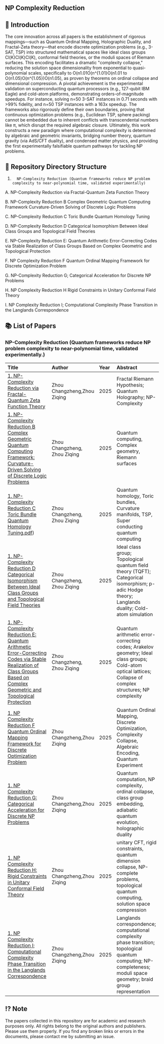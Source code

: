 ## NP Complexity Reduction



## 📖 Introduction

The core innovation across all papers is the establishment of rigorous mappings—such as Quantum Ordinal Mapping, Holographic Duality, and Fractal-Zeta theory—that encode discrete optimization problems (e.g., 3-SAT, TSP) into structured mathematical spaces like ideal class groups Cl(K)Cl(K)Cl(K), conformal field theories, or the moduli spaces of Riemann surfaces. This encoding facilitates a dramatic "complexity collapse," reducing the solution space dimensionality from exponential to quasi-polynomial scales, specifically to O(n1.01O(n^{1.01}O(n1.01 to O(n1.05)O(n^{1.05})O(n1.05), as proven by theorems on ordinal collapse and dimensional compression.
A pivotal achievement is the experimental validation on superconducting quantum processors (e.g., 127-qubit IBM Eagle) and cold-atom platforms, demonstrating orders-of-magnitude speedups. For instance, solving n=50 3-SAT instances in 0.71 seconds with >99% fidelity, and n=50 TSP instances with a 163x speedup. The frameworks also rigorously define their own boundaries, proving that continuous optimization problems (e.g., Euclidean TSP, sphere packing) cannot be embedded due to inherent conflicts with transcendental numbers like π, which disrupt the required algebraic closure.
Ultimately, this work constructs a new paradigm where computational complexity is determined by algebraic and geometric invariants, bridging number theory, quantum gravity (via AdS/CFT duality), and condensed matter physics, and providing the first experimentally falsifiable quantum pathways for tackling NP problems.
## 📁 Repository Directory Structure 


1.       NP-Complexity Reduction (Quantum frameworks reduce NP problem complexity to near-polynomial time, validated experimentally)

A.  NP-Complexity Reduction via Fractal-Quantum Zeta  Function Theory

B.  NP-Complexity Reduction B Complex Geometric Quantum Computing Framework Curvature-Driven Solving of Discrete Logic Problems

C.  NP-Complexity Reduction C Toric  Bundle Quantum Homology Tuning

D.  NP-Complexity Reduction D Categorical Isomorphism Between Ideal Class Groups and Topological Field Theories

E.  NP-Complexity Reduction E: Quantum Arithmetic Error-Correcting Codes via Stable Realization of Class Groups Based on Complex Geometric and Topological Protection

F.  NP Complexity Reduction F Quantum Ordinal Mapping Framework for Discrete Optimization Problem

G.  NP-Complexity Reduction G; Categorical Acceleration  for Discrete NP Problems

H.  NP Complexity Reduction H Rigid Constraints in Unitary Conformal Field Theory

I.  NP Complexity Reduction I; Computational Complexity Phase Transition in the Langlands Correspondence





## 📚 List of Papers



###  NP-Complexity Reduction (Quantum frameworks reduce NP problem complexity to near-polynomial time, validated experimentally.)

| Title | Author | Year | Abstract |
| :--- | :--- | :--- | :--- |
| [1.  NP-Complexity Reduction via Fractal-Quantum Zeta  Function Theory](https://doi.org/10.5281/zenodo.16866928) |  Zhou Changzheng,Zhou Ziqing| 2025 |   Fractal Riemann Hypothesis; Quantum Holography; NP-Complexity|
| [1.  NP-Complexity Reduction B Complex Geometric Quantum Computing Framework: Curvature-Driven Solving of Discrete Logic Problems](https://doi.org/10.5281/zenodo.16870286) |Zhou Changzheng, Zhou Ziqing | 2025  |Quantum computing, Complex geometry, Riemann surfaces |
| [1. NP-Complexity Reduction C Toric  Bundle Quantum Homology Tuning.pdf](https://doi.org/10.5281/zenodo.16875039)) |Zhou Changzheng, Zhou Ziqing | 2025  | Quantum homology, Toric bundles, Curvature manifolds, TSP, Super conducting quantum computing|
| [1. NP-Complexity Reduction D Categorical Isomorphism Between Ideal Class Groups and Topological Field Theories](https://doi.org/10.5281/zenodo.16881963) |Zhou Changzheng, Zhou Ziqing | 2025  |  Ideal class group; Topological quantum field theory (TQFT); Categorical isomorphism; p-adic Hodge theory; Langlands duality; Cold-atom simulation|
| [1. NP-Complexity Reduction E: Quantum Arithmetic Error-Correcting Codes via Stable Realization of Class Groups Based on Complex Geometric and Topological Protection](https://doi.org/10.5281/zenodo.16884780) |Zhou Changzheng, Zhou Ziqing | 2025  | Quantum arithmetic error-correcting codes; Arakelov geometry; Ideal class groups; Cold-atom optical lattices; Collapse of complex structures; NP complexity|
| [1. NP Complexity Reduction F Quantum Ordinal Mapping Framework for Discrete Optimization Problem](https://doi.org/10.5281/zenodo.16885067) |Zhou Changzheng,Zhou Ziqing| 2025  | Quantum Ordinal Mapping, Discrete Optimization, Complexity Collapse, Algebraic Encoding, Quantum Experiment|
| [1. NP Complexity Reduction G: Categorical Acceleration for Discrete NP Problems](https://doi.org/10.5281/zenodo.16885937) |Zhou Changzheng,Zhou Ziqing| 2025  |Quantum computation, NP complexity, ordinal collapse, class group embedding, adiabatic quantum evolution, holographic duality|
| [1. NP Complexity Reduction H: Rigid Constraints in Unitary Conformal Field Theory](https://doi.org/10.5281/zenodo.16886510) |Zhou Changzheng,Zhou Ziqing| 2025  |unitary CFT, rigid constraints, quantum dimension collapse, NP-complete problems, topological quantum computing, solution space compression|
| [1. NP Complexity Reduction I; Computational Complexity Phase Transition in the Langlands Correspondence]( https://doi.org/10.5281/zenodo.17089532) |Zhou Changzheng,Zhou Ziqing| 2025  |Langlands correspondence; computational complexity phase transition; topological quantum computing; NP-completeness; moduli space geometry; braid group representation|




## ⁉️ Note​
The papers collected in this repository are for academic and research purposes only.
All rights belong to the original authors and publishers. Please use them properly.
If you find any broken links or errors in the documents, please contact me by submitting an issue.


